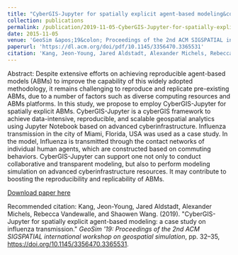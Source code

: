 ```yaml
---
title: "CyberGIS-Jupyter for spatially explicit agent-based modeling&colon; a case study on influenza transmission"
collection: publications
permalink: /publication/2019-11-05-CyberGIS-Jupyter-for-spatially-explicit-agent-based-modeling-a-case-study-on-influenza-transmission
date: 2015-11-05
venue: 'GeoSim &apos;19&colon; Proceedings of the 2nd ACM SIGSPATIAL international workshop on geospatial simulation'
paperurl: 'https://dl.acm.org/doi/pdf/10.1145/3356470.3365531'
citation: 'Kang, Jeon-Young, Jared Aldstadt, Alexander Michels, Rebecca Vandewalle, and Shaowen Wang. (2019). &quot;CyberGIS-Jupyter for spatially explicit agent-based modeling: a case study on influenza transmission.&quot; <i>GeoSim &apos;19&colon; Proceedings of the 2nd ACM SIGSPATIAL international workshop on geospatial simulation</i>, pp. 32–35, https://doi.org/10.1145/3356470.3365531.'
---
```

Abstract: Despite extensive efforts on achieving reproducible agent-based models (ABMs) to improve the capability of this widely adopted methodology, it remains challenging to reproduce and replicate pre-existing ABMs, due to a number of factors such as diverse computing resources and ABMs platforms. In this study, we propose to employ CyberGIS-Jupyter for spatially explicit ABMs. CyberGIS-Jupyter is a cyberGIS framework to achieve data-intensive, reproducible, and scalable geospatial analytics using Jupyter Notebook based on advanced cyberinfrastructure. Influenza transmission in the city of Miami, Florida, USA was used as a case study. In the model, Influenza is transmitted through the contact networks of individual human agents, which are constructed based on commuting behaviors. CyberGIS-Jupyter can support one not only to conduct collaborative and transparent modeling, but also to perform modeling simulation on advanced cyberinfrastructure resources. It may contribute to boosting the reproducibility and replicability of ABMs.

[Download paper here](https://dl.acm.org/doi/pdf/10.1145/3356470.3365531)

Recommended citation: Kang, Jeon-Young, Jared Aldstadt, Alexander Michels, Rebecca Vandewalle, and Shaowen Wang. (2019). "CyberGIS-Jupyter for spatially explicit agent-based modeling: a case study on influenza transmission." <i>GeoSim '19: Proceedings of the 2nd ACM SIGSPATIAL international workshop on geospatial simulation</i>, pp. 32–35, https://doi.org/10.1145/3356470.3365531.
